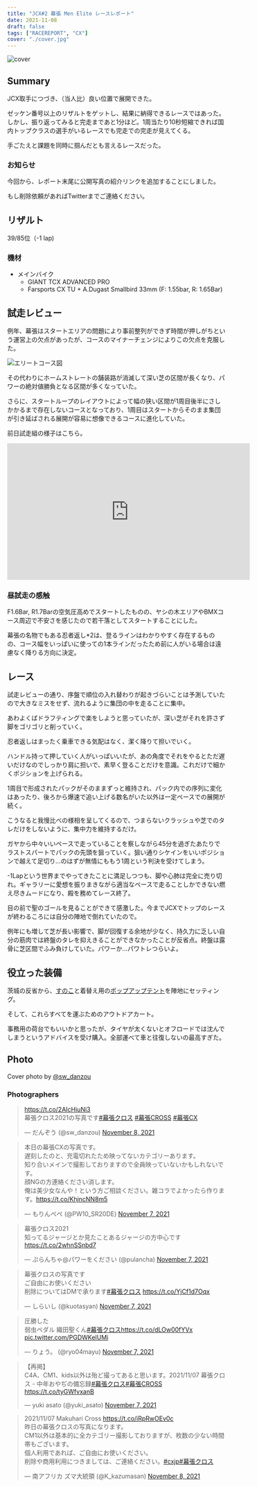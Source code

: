 ```yaml
---
title: "JCX#2 幕張 Men Elite レースレポート"
date: 2021-11-08
draft: false
tags: ["RACEREPORT", "CX"]
cover: "./cover.jpg"
---
```


![cover](./cover.jpg)

## Summary

JCX取手につづき、（当人比）良い位置で展開できた。

ゼッケン番号以上のリザルトをゲットし、結果に納得できるレースではあった。しかし、振り返ってみると完走まであと1分ほど。1周当たり10秒短縮できれば国内トップクラスの選手がいるレースでも完走での完走が見えてくる。

手ごたえと課題を同時に掴んだとも言えるレースだった。

### お知らせ

今回から、レポート末尾に公開写真の紹介リンクを追加することにしました。

もし削除依頼があればTwitterまでご連絡ください。

## リザルト

39/85位（-1 lap)

### 機材

- メインバイク
  - GIANT TCX ADVANCED PRO
  - Farsports CX TU + A.Dugast Smallbird 33mm (F: 1.55bar, R: 1.65Bar)

## 試走レビュー

例年、幕張はスタートエリアの問題により事前整列ができず時間が押しがちという運営上の欠点があったが、コースのマイナーチェンジによりこの欠点を克服した。

![エリートコース図](./course.png)

その代わりにホームストレートの舗装路が消滅して深い芝の区間が長くなり、パワーの絶対値勝負となる区間が多くなっていた。

さらに、スタートループのレイアウトによって幅の狭い区間が1周目後半にさしかかるまで存在しないコースとなっており、1周目はスタートからそのまま集団が引き延ばされる展開が容易に想像できるコースに進化していた。

前日試走組の様子はこちら。

<iframe width="560" height="315" src="https://www.youtube.com/embed/jqJWF2QAOfk?start=6" title="YouTube video player" frameborder="0" allow="accelerometer; autoplay; clipboard-write; encrypted-media; gyroscope; picture-in-picture" allowfullscreen></iframe>

### 昼試走の感触

F1.6Bar, R1.7Barの空気圧高めでスタートしたものの、ヤシの木エリアやBMXコース周辺で不安さを感じたので若干落としてスタートすることにした。

幕張の名物でもある忍者返し\*2は、登るラインはわかりやすく存在するものの、コース幅をいっぱいに使っての1本ラインだったため前に人がいる場合は遠慮なく降りる方向に決定。

## レース

試走レビューの通り、序盤で順位の入れ替わりが起きづらいことは予測していたので大きなミスをせず、流れるように集団の中を走ることに集中。

あわよくばドラフティングで楽をしようと思っていたが、深い芝がそれを許さず脚をゴリゴリと削っていく。

忍者返しはまったく乗車できる気配はなく、潔く降りて担いでいく。

ハンドル持って押していく人がいっぱいいたが、あの角度でそれをやるとただ遅いだけなのでしっかり肩に担いで、素早く登ることだけを意識。これだけで細かくポジションを上げられる。

1周目で形成されたパックがそのままずっと維持され、パック内での序列に変化はあったり、後ろから爆速で追い上げる数名がいた以外は一定ペースでの展開が続く。

こうなると我慢比べの様相を呈してくるので、つまらないクラッシュや芝でのタレだけをしないように、集中力を維持するだけ。

ガヤから中々いいペースで走っていることを察しながら45分を過ぎたあたりでラストスパートでパックの先頭を狙っていく。狙い通りシケインをいいポジションで越えて足切り…のはずが無情にももう1周という判決を受けてしまう。

-1Lapという世界までやってきたことに満足しつつも、脚や心肺は完全に売り切れ。ギャラリーに愛想を振りまきながら適当なペースで走ることしかできない燃え尽きムードになり、殿を務めてレース終了。

目の前で聖のゴールを見ることができて感激した。今までJCXでトップのレースが終わるころには自分の陣地で倒れていたので。

例年にも増して芝が長い影響で、脚が回復する余地が少なく、持久力に乏しい自分の筋肉では終盤のタレを抑えきることができなかったことが反省点。終盤は露骨に芝区間でふみ負けしていた。パワーか…パワトレつらいよ。

## 役立った装備

茨城の反省から、[すのこ](https://amzn.to/3FipbXB)と着替え用の[ポップアップテント](https://amzn.to/3isxA0Q)を陣地にセッティング。

<LinkBox url="https://www.amazon.co.jp/gp/product/B00K1WWRYE/" isAmazonLink />

<LinkBox url="https://www.amazon.co.jp/gp/product/B017LI8HD0/" isAmazonLink />

そして、これらすべてを運ぶためのアウトドアカート。

<LinkBox url="https://www.amazon.co.jp/gp/product/B08P729HZ4/" isAmazonLink />

事務用の荷台でもいいかと思ったが、タイヤが太くないとオフロードでは沈んでしまうというアドバイスを受け購入。全部運べて車と往復しないの最高すぎた。

## Photo

Cover photo by [@sw_danzou](https://twitter.com/sw_danzou)

### Photographers

<blockquote class="twitter-tweet"><p lang="ja" dir="ltr"><a href="https://t.co/2AIcHiuNi3">https://t.co/2AIcHiuNi3</a> <br/>幕張クロス2021の写真です<a href="https://twitter.com/hashtag/%E5%B9%95%E5%BC%B5%E3%82%AF%E3%83%AD%E3%82%B9?src=hash&amp;ref_src=twsrc%5Etfw">#幕張クロス</a> <a href="https://twitter.com/hashtag/%E5%B9%95%E5%BC%B5CROSS?src=hash&amp;ref_src=twsrc%5Etfw">#幕張CROSS</a> <a href="https://twitter.com/hashtag/%E5%B9%95%E5%BC%B5CX?src=hash&amp;ref_src=twsrc%5Etfw">#幕張CX</a></p>&mdash; だんぞう (@sw_danzou) <a href="https://twitter.com/sw_danzou/status/1457615121979559940?ref_src=twsrc%5Etfw">November 8, 2021</a></blockquote>

<blockquote class="twitter-tweet"><p lang="ja" dir="ltr">本日の幕張CXの写真です。<br/>遅刻したのと、充電切れたため映ってないカテゴリーあります。<br/>知り合いメインで撮影しておりますので全員映っていないかもしれないです。<br/>顔NGの方連絡ください消します。<br/>俺は美少女なんや！という方ご相談ください。雑コラでよかったら作ります。<a href="https://t.co/KhjncNN8m5">https://t.co/KhjncNN8m5</a></p>&mdash; もりんぺぺ (@PW10_SR20DE) <a href="https://twitter.com/PW10_SR20DE/status/1457339840362475522?ref_src=twsrc%5Etfw">November 7, 2021</a></blockquote>

<blockquote class="twitter-tweet"><p lang="ja" dir="ltr">幕張クロス2021<br/>知ってるジャージとか見たことあるジャージの方中心です<a href="https://t.co/2whnSSnbd7">https://t.co/2whnSSnbd7</a></p>&mdash; ぷらんちゃ@パワーをください (@pulancha) <a href="https://twitter.com/pulancha/status/1457298148271869955?ref_src=twsrc%5Etfw">November 7, 2021</a></blockquote>

<blockquote class="twitter-tweet"><p lang="ja" dir="ltr">幕張クロスの写真です<br/>ご自由にお使いください<br/>削除についてはDMで承ります<a href="https://twitter.com/hashtag/%E5%B9%95%E5%BC%B5%E3%82%AF%E3%83%AD%E3%82%B9?src=hash&amp;ref_src=twsrc%5Etfw">#幕張クロス</a> <a href="https://t.co/YjCf1d7Oqx">https://t.co/YjCf1d7Oqx</a></p>&mdash; しらいし (@kuotasyan) <a href="https://twitter.com/kuotasyan/status/1457314144776974345?ref_src=twsrc%5Etfw">November 7, 2021</a></blockquote>

<blockquote class="twitter-tweet"><p lang="ja" dir="ltr">圧勝した<br/>弱虫ペダル 織田聖くん<a href="https://twitter.com/hashtag/%E5%B9%95%E5%BC%B5%E3%82%AF%E3%83%AD%E3%82%B9?src=hash&amp;ref_src=twsrc%5Etfw">#幕張クロス</a><a href="https://t.co/dLOw00fYVx">https://t.co/dLOw00fYVx</a> <a href="https://t.co/PGDWKeIUMi">pic.twitter.com/PGDWKeIUMi</a></p>&mdash; りょう。 (@ryo04mayu) <a href="https://twitter.com/ryo04mayu/status/1457327878228492288?ref_src=twsrc%5Etfw">November 7, 2021</a></blockquote>

<blockquote class="twitter-tweet"><p lang="ja" dir="ltr">【再掲】<br/>C4A、CM1、kids以外は殆ど撮ってあると思います。2021/11/07 幕張クロス - 中年おやぢの備忘録<a href="https://twitter.com/hashtag/%E5%B9%95%E5%BC%B5%E3%82%AF%E3%83%AD%E3%82%B9?src=hash&amp;ref_src=twsrc%5Etfw">#幕張クロス</a><a href="https://twitter.com/hashtag/%E5%B9%95%E5%BC%B5CROSS?src=hash&amp;ref_src=twsrc%5Etfw">#幕張CROSS</a> <a href="https://t.co/tyGWfvxanB">https://t.co/tyGWfvxanB</a></p>&mdash; yuki asato (@yuki_asato) <a href="https://twitter.com/yuki_asato/status/1457452889731854338?ref_src=twsrc%5Etfw">November 7, 2021</a></blockquote>

<blockquote class="twitter-tweet"><p lang="ja" dir="ltr">2021/11/07 Makuhari Cross <a href="https://t.co/iRpRwOEv0c">https://t.co/iRpRwOEv0c</a> <br/>昨日の幕張クロスの写真になります。<br/>CM1以外は基本的に全カテゴリー撮影しておりますが、枚数の少ない時間帯もございます。<br/>個人利用であれば、ご自由にお使いください。<br/>削除や商用利用につきましては、ご連絡ください。<a href="https://twitter.com/hashtag/cxjp?src=hash&amp;ref_src=twsrc%5Etfw">#cxjp</a><a href="https://twitter.com/hashtag/%E5%B9%95%E5%BC%B5%E3%82%AF%E3%83%AD%E3%82%B9?src=hash&amp;ref_src=twsrc%5Etfw">#幕張クロス</a></p>&mdash; 南アフリカ ズマ大統領 (@K_kazumasan) <a href="https://twitter.com/K_kazumasan/status/1457667659219144705?ref_src=twsrc%5Etfw">November 8, 2021</a></blockquote>
